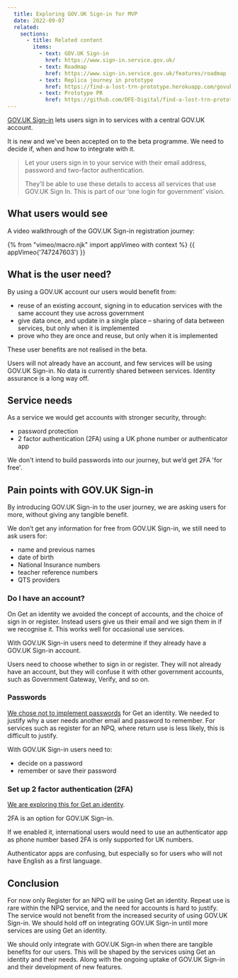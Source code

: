 ```yaml
---
  title: Exploring GOV.UK Sign-in for MVP
  date: 2022-09-07
  related:
    sections:
      - title: Related content
        items:
          - text: GOV.UK Sign-in
            href: https://www.sign-in.service.gov.uk/
          - text: Roadmap
            href: https://www.sign-in.service.gov.uk/features/roadmap
          - text: Replica journey in prototype
            href: https://find-a-lost-trn-prototype.herokuapp.com/govuk-account/sign-in-or-create
          - text: Prototype PR
            href: https://github.com/DFE-Digital/find-a-lost-trn-prototype/pull/147
---
```


[GOV.UK Sign-in](https://www.sign-in.service.gov.uk/) lets users sign in to services with a central GOV.UK account.

It is new and we've been accepted on to the beta programme. We need to decide if, when and how to integrate with it.

> Let your users sign in to your service with their email address, password and two-factor authentication.
>
> They’ll be able to use these details to access all services that use GOV.UK Sign In. This is part of our ‘one login for government’ vision.

## What users would see

A video walkthrough of the GOV.UK Sign-in registration journey:

{% from "vimeo/macro.njk" import appVimeo with context %}
{{ appVimeo('747247603') }}

## What is the user need?

By using a GOV.UK account our users would benefit from:

- reuse of an existing account, signing in to education services with the same account they use across government
- give data once, and update in a single place – sharing of data between services, but only when it is implemented
- prove who they are once and reuse, but only when it is implemented

These user benefits are not realised in the beta.

Users will not already have an account, and few services will be using GOV.UK Sign-in. No data is currently shared between services. Identity assurance is a long way off.

## Service needs

As a service we would get accounts with stronger security, through:

- password protection
- 2 factor authentication (2FA) using a UK phone number or authenticator app

We don't intend to build passwords into our journey, but we’d get 2FA 'for free'.

## Pain points with GOV.UK Sign-in

By introducing GOV.UK Sign-in to the user journey, we are asking users for more, without giving any tangible benefit.

We don’t get any information for free from GOV.UK Sign-in, we still need to ask users for:

- name and previous names
- date of birth
- National Insurance numbers
- teacher reference numbers
- QTS providers

### Do I have an account?

On Get an identity we avoided the concept of accounts, and the choice of sign in or register. Instead users give us their email and we sign them in if we recognise it. This works well for occasional use services.

With GOV.UK Sign-in users need to determine if they already have a GOV.UK Sign-in account.

Users need to choose whether to sign in or register. They will not already have an account, but they will confuse it with other government accounts, such as Government Gateway, Verify, and so on.

### Passwords

[We chose not to implement passwords](/get-an-identity/npq-without-a-trn/#no-passwords) for Get an identity. We needed to justify why a user needs another email and password to remember. For services such as register for an NPQ, where return use is less likely, this is difficult to justify.

With GOV.UK Sign-in users need to:

- decide on a password
- remember or save their password

### Set up 2 factor authentication (2FA)

[We are exploring this for Get an identity](/get-an-identity/mvp-2fa/).

2FA is an option for GOV.UK Sign-in.

If we enabled it, international users would need to use an authenticator app as phone number based 2FA is only supported for UK numbers.

Authenticator apps are confusing, but especially so for users who will not have English as a first language.

## Conclusion

For now only Register for an NPQ will be using Get an identity. Repeat use is rare within the NPQ service, and the need for accounts is hard to justify. The service would not benefit from the increased security of using GOV.UK Sign-in. We should hold off on integrating GOV.UK Sign-in until more services are using Get an identity.

We should only integrate with GOV.UK Sign-in when there are tangible benefits for our users. This will be shaped by the services using Get an identity and their needs. Along with the ongoing uptake of GOV.UK Sign-in and their development of new features.
